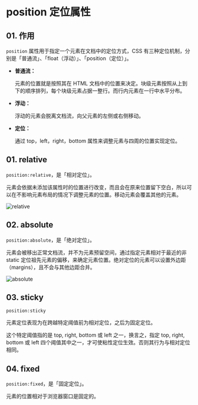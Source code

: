 # position 定位属性

## 01. 作用
`position` 属性用于指定一个元素在文档中的定位方式，CSS 有三种定位机制，分别是「普通流」、「float（浮动）」、「position（定位）」。 

- **普通流：** 

  元素的位置就是按照其在 HTML 文档中的位置来决定。块级元素按照从上到下的顺序排列，每个块级元素占据一整行。而行内元素在一行中水平分布。

- **浮动：** 
 
  浮动的元素会脱离文档流，向父元素的左侧或右侧移动。

- **定位：** 
  
  通过 top，left，right，bottom 属性来调整元素与四周的位置实现定位。

## 01. relative
`position:relative`，是「相对定位」。

元素会依据未添加该属性时的位置进行改变，而且会在原来位置留下空白，所以可以在不影响元素布局的情况下调整元素的位置。移动元素会覆盖其他的元素。

![relative](https://img-blog.csdn.net/20141216154634968)

## 02. absolute

`position:absolute`，是「绝对定位」。

元素会被移出正常文档流，并不为元素预留空间，通过指定元素相对于最近的非 static 定位祖先元素的偏移，来确定元素位置。绝对定位的元素可以设置外边距（margins），且不会与其他边距合并。

![absolute](https://img-blog.csdn.net/20141216154642515)

## 03. sticky
`position:sticky`

元素定位表现为在跨越特定阈值前为相对定位，之后为固定定位。

这个特定阈值指的是 top, right, bottom 或 left 之一，换言之，指定 top, right, bottom 或 left 四个阈值其中之一，才可使粘性定位生效。否则其行为与相对定位相同。

## 04. fixed
`position:fixed`，是「固定定位」。

元素的位置相对于浏览器窗口是固定的。